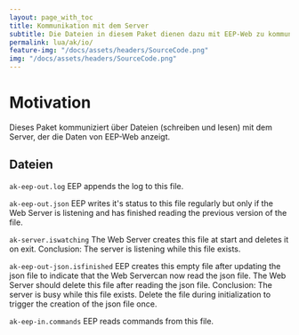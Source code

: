 ```yaml
---
layout: page_with_toc
title: Kommunikation mit dem Server
subtitle: Die Dateien in diesem Paket dienen dazu mit EEP-Web zu kommunizieren.
permalink: lua/ak/io/
feature-img: "/docs/assets/headers/SourceCode.png"
img: "/docs/assets/headers/SourceCode.png"
---
```


# Motivation

Dieses Paket kommuniziert über Dateien (schreiben und lesen) mit dem Server, der die Daten von EEP-Web anzeigt.

## Dateien

`ak-eep-out.log`
EEP appends the log to this file.

`ak-eep-out.json`
EEP writes it's status to this file regularly but only if the Web Server is listening and has finished reading the previous version of the file.

`ak-server.iswatching`
The Web Server creates this file at start and deletes it on exit.
Conclusion: The server is listening while this file exists.

`ak-eep-out-json.isfinished`
EEP creates this empty file after updating the json file to indicate that the Web Servercan now read the json file.
The Web Server should delete this file after reading the json file.
Conclusion: The server is busy while this file exists.
Delete the file during initialization to trigger the creation of the json file once.

`ak-eep-in.commands`
EEP reads commands from this file.